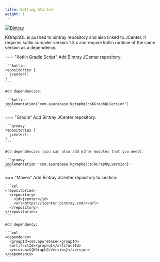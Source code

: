 ```yaml
---
title: Getting Started
weight: 1
---
```


[![Bintray](https://api.bintray.com/packages/apurebase/apurebase/kgraphql/images/download.svg)](https://bintray.com/apurebase/apurebase/kgraphql)

KGraphQL is pushed to bintray repository and also linked to JCenter. It requires kotlin compiler version 1.3.x and require kotlin runtime of the same version as a dependency.

=== "Kotlin Gradle Script"
    Add Bintray JCenter repository:
    
    ```kotlin
    repositories {
      jcenter()
    }
    ```
    
    Add dependencies:
    
    ```kotlin
    implementation("com.apurebase:kgraphql:$KGraphQLVersion")
    ```


=== "Gradle"
    Add Bintray JCenter repository:
    
    ```groovy
    repositories {
      jcenter()
    }
    ```
    
    Add dependencies (you can also add other modules that you need):
    
    ```groovy
    implementation 'com.apurebase:kgraphql:${KGraphQLVersion}'
    ```


=== "Maven"
    Add Bintray JCenter repository to section:
    
    ```xml
    <repositories>
      <repository>
        <id>jcenter</id>
        <url>https://jcenter.bintray.com/</url>
      </repository>
    </repositories>
    ```
    
    Add dependency:
    
    ```xml
    <dependency>
      <groupId>com.apurebase</groupId>
      <artifactId>kgraphql</artifactId>
      <version>${KGraphQLVersion}</version>
    </dependency>
    ```
